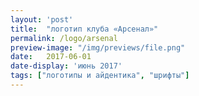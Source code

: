 ```yaml
---
layout: 'post'
title:  "логотип клуба «Арсенал»"
permalink: /logo/arsenal
preview-image: "/img/previews/file.png"
date:   2017-06-01
date-display: 'июнь 2017'
tags: ["логотипы и айдентика", "шрифты"] 
---
```

